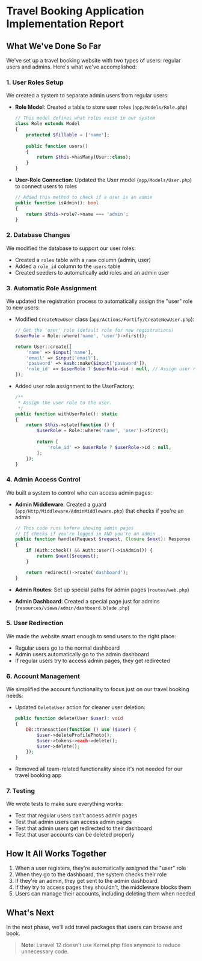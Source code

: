 # Travel Booking Application Implementation Report

## What We've Done So Far

We've set up a travel booking website with two types of users: regular users and admins. Here's what we've accomplished:

### 1. User Roles Setup

We created a system to separate admin users from regular users:

- **Role Model**: Created a table to store user roles (`app/Models/Role.php`)
  ```php
  // This model defines what roles exist in our system
  class Role extends Model
  {
      protected $fillable = ['name'];
      
      public function users()
      {
          return $this->hasMany(User::class);
      }
  }
  ```

- **User-Role Connection**: Updated the User model (`app/Models/User.php`) to connect users to roles
  ```php
  // Added this method to check if a user is an admin
  public function isAdmin(): bool
  {
      return $this->role?->name === 'admin';
  }
  ```

### 2. Database Changes

We modified the database to support our user roles:

- Created a `roles` table with a `name` column (admin, user)
- Added a `role_id` column to the `users` table
- Created seeders to automatically add roles and an admin user

### 3. Automatic Role Assignment

We updated the registration process to automatically assign the "user" role to new users:

- Modified `CreateNewUser` class (`app/Actions/Fortify/CreateNewUser.php`):
  ```php
  // Get the 'user' role (default role for new registrations)
  $userRole = Role::where('name', 'user')->first();

  return User::create([
      'name' => $input['name'],
      'email' => $input['email'],
      'password' => Hash::make($input['password']),
      'role_id' => $userRole ? $userRole->id : null, // Assign user role
  ]);
  ```

- Added user role assignment to the UserFactory:
  ```php
  /**
   * Assign the user role to the user.
   */
  public function withUserRole(): static
  {
      return $this->state(function () {
          $userRole = Role::where('name', 'user')->first();
          
          return [
              'role_id' => $userRole ? $userRole->id : null,
          ];
      });
  }
  ```

### 4. Admin Access Control

We built a system to control who can access admin pages:

- **Admin Middleware**: Created a guard (`app/Http/Middleware/AdminMiddleware.php`) that checks if you're an admin
  ```php
  // This code runs before showing admin pages
  // It checks if you're logged in AND you're an admin
  public function handle(Request $request, Closure $next): Response
  {
      if (Auth::check() && Auth::user()->isAdmin()) {
          return $next($request);
      }

      return redirect()->route('dashboard');
  }
  ```

- **Admin Routes**: Set up special paths for admin pages (`routes/web.php`)
- **Admin Dashboard**: Created a special page just for admins (`resources/views/admin/dashboard.blade.php`)

### 5. User Redirection

We made the website smart enough to send users to the right place:

- Regular users go to the normal dashboard
- Admin users automatically go to the admin dashboard
- If regular users try to access admin pages, they get redirected

### 6. Account Management

We simplified the account functionality to focus just on our travel booking needs:

- Updated `DeleteUser` action for cleaner user deletion:
  ```php
  public function delete(User $user): void
  {
      DB::transaction(function () use ($user) {
          $user->deleteProfilePhoto();
          $user->tokens->each->delete();
          $user->delete();
      });
  }
  ```

- Removed all team-related functionality since it's not needed for our travel booking app

### 7. Testing

We wrote tests to make sure everything works:

- Test that regular users can't access admin pages
- Test that admin users can access admin pages
- Test that admin users get redirected to their dashboard
- Test that user accounts can be deleted properly

## How It All Works Together

1. When a user registers, they're automatically assigned the "user" role
2. When they go to the dashboard, the system checks their role
3. If they're an admin, they get sent to the admin dashboard
4. If they try to access pages they shouldn't, the middleware blocks them
5. Users can manage their accounts, including deleting them when needed

## What's Next

In the next phase, we'll add travel packages that users can browse and book.

> **Note**: Laravel 12 doesn't use Kernel.php files anymore to reduce unnecessary code.

